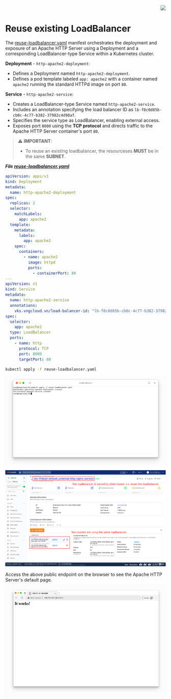 <div style="float: right;"><img src="../../../images/01.png" width="160px" /></div><br>


# Reuse existing LoadBalancer
The [reuse-loadbalancer.yaml]() manifest orchestrates the deployment and exposure of an Apache HTTP Server using a Deployment and a corresponding LoadBalancer-type Service within a Kubernetes cluster.

**Deployment** - `http-apache2-deployment`:
  - Defines a Deployment named `http-apache2-deployment`.
  - Defines a pod template labeled `app: apache2` with a container named `apache2` running the standard HTTPd image on port `80`.

**Service** - `http-apache2-service`:
  - Creates a LoadBalancer-type Service named `http-apache2-service`.
  - Includes an annotation specifying the load balancer ID as `lb-f8c0d85b-cb0c-4c77-b382-37982c4d98af`.
  - Specifies the service type as LoadBalancer, enabling external access.
  - Exposes port `8000` using the **TCP protocol** and directs traffic to the Apache HTTP Server container's port `80`.

> ⚠️ **IMPORTANT**:
> - To reuse an existing loadbalancer, the resourceses **MUST** be in the same **SUBNET**.

***File [reuse-loadbalancer.yaml]()***
```yaml
apiVersion: apps/v1
kind: Deployment
metadata:
  name: http-apache2-deployment
spec:
  replicas: 2
  selector:
    matchLabels:
      app: apache2
  template:
    metadata:
      labels:
        app: apache2
    spec:
      containers:
        - name: apache2
          image: httpd
          ports:
            - containerPort: 80
---
apiVersion: v1
kind: Service
metadata:
  name: http-apache2-service
  annotations:
    vks.vngcloud.vn/load-balancer-id: "lb-f8c0d85b-cb0c-4c77-b382-37982c4d98af"
spec:
  selector:
    app: apache2
  type: LoadBalancer
  ports:
    - name: http
      protocol: TCP
      port: 8000
      targetPort: 80
```
```bash
kubectl apply -f reuse-loadbalancer.yaml
```

<center>

  ![](./../../../images/ccm/43.png)

  ![](./../../../images/ccm/42.png)

</center>

Access the above public endpoint on the browser to see the Apache HTTP Server's default page.

<center>

  ![](./../../../images/ccm/44.png)

</center>